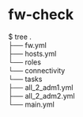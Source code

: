 # fw-check

$ tree
. <br/>
├── fw.yml <br/>
├── hosts.yml <br/>
└── roles <br/>
    └── connectivity <br/>
        └── tasks <br/>
            ├── all_2_adm1.yml <br/>
            ├── all_2_adm2.yml <br/>
            └── main.yml <br/>
            

